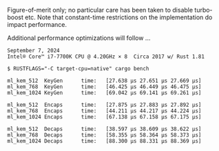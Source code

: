 Figure-of-merit only; no particular care has been taken to disable turbo-boost etc.
Note that constant-time restrictions on the implementation do impact performance.

Additional performance optimizations will follow ...

~~~
September 7, 2024
Intel® Core™ i7-7700K CPU @ 4.20GHz × 8  Circa 2017 w/ Rust 1.81

$ RUSTFLAGS="-C target-cpu=native" cargo bench

ml_kem_512  KeyGen      time:   [27.638 µs 27.651 µs 27.669 µs]
ml_kem_768  KeyGen      time:   [46.425 µs 46.449 µs 46.475 µs]
ml_kem_1024 KeyGen      time:   [69.042 µs 69.141 µs 69.261 µs]

ml_kem_512  Encaps      time:   [27.875 µs 27.883 µs 27.892 µs]
ml_kem_768  Encaps      time:   [44.211 µs 44.217 µs 44.224 µs]
ml_kem_1024 Encaps      time:   [67.138 µs 67.158 µs 67.175 µs]

ml_kem_512  Decaps      time:   [38.597 µs 38.609 µs 38.622 µs]
ml_kem_768  Decaps      time:   [58.355 µs 58.364 µs 58.373 µs]
ml_kem_1024 Decaps      time:   [88.300 µs 88.331 µs 88.369 µs]
~~~
